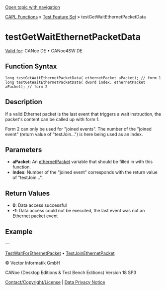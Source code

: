 [Open topic with navigation](../../../../../CANoeDEFamily.htm#Topics/CAPLFunctions/Test/Functions/CAPLfunctionTestGetWaitEthernetPacketData.md)

[CAPL Functions](../../CAPLfunctions.md) » [Test Feature Set](../CAPLfunctionsTFSOverview.md) » testGetWaitEthernetPacketData

# testGetWaitEthernetPacketData

[Valid for](../../../Shared/FeatureAvailability.md):  CANoe DE • CANoe4SW DE

## Function Syntax

```
long testGetWaitEthernetPacketData( ethernetPacket aPacket); // form 1
long testGetWaitEthernetPacketData( dword index, ethernetPacket aPacket); // form 2
```

## Description

If a valid Ethernet packet is the last event that triggers a wait instruction, the packet's content can be called up with form 1.

Form 2 can only be used for "joined events". The number of the "joined event" (return value of "testJoin...") is here being used as an index.

## Parameters

- **aPacket**: An [ethernetPacket](../../IP/Objects/CAPLfunctionEthernetPacket.md) variable that should be filled in with this function.
- **Index**: Number of the "joined event" corresponds with the return value of "testJoin...".

## Return Values

- **0**: Data access successful
- **-1**: Data access could not be executed, the last event was not an Ethernet packet event

## Example

—

[TestWaitForEthernetPacket](CAPLfunctionTestWaitForEthernetPacket.md) • [TestJoinEthernetPacket](CAPLfunctionTestJoinEthernetPacket.md)

© Vector Informatik GmbH

CANoe (Desktop Editions & Test Bench Editions) Version 18 SP3

[Contact/Copyright/License](../../../Shared/ContactCopyrightLicense.md) | [Data Privacy Notice](https://www.vector.com/int/en/company/get-info/privacy-policy/)
